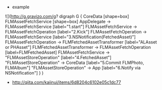 * example

![](http://g.gravizo.com/g?
  digraph G {
    CoreData [shape=box]
    FLMAssetFetchService [shape=box]
    AppDelegate -> FLMAssetFetchService [label="1.start"]
    FLMAssetFetchService -> FLMAssetFetchOperation [label="2.Kick"]
    FLMAssetFetchOperation -> FLMAssetFetchService [label="3.NSNotification(FetchedAsset)"]
    FLMAssetFetchOperation -> FLMFetchedAssetTransformer [label="ALAsset or PHAsset"]
    FLMFetchedAssetTransformer -> FLMAssetFetchOperation [label=FLMFetchedAsset]
    FLMAssetFetchService -> "FLMAssetStoreOperation" [label="4.FetchedAsset"]
    "FLMAssetStoreOperation" -> CoreData [label="5.Commit FLMPhoto, FLMAlbum"]
    "FLMAssetStoreOperation" -> App [label="6.Notify via NSNotification"]
  }
)

* http://qiita.com/kaiinui/items/6d8204c6102e05c1dc77